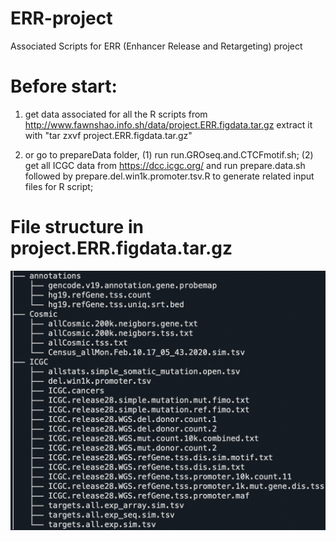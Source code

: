 # ERR-project
Associated Scripts for ERR (Enhancer Release and Retargeting) project

# Before start:
1. get data associated for all the R scripts from http://www.fawnshao.info.sh/data/project.ERR.figdata.tar.gz
   extract it with "tar zxvf project.ERR.figdata.tar.gz"
   
2. or go to prepareData folder, (1) run run.GROseq.and.CTCFmotif.sh; (2) get all ICGC data from https://dcc.icgc.org/
   and run prepare.data.sh followed by prepare.del.win1k.promoter.tsv.R to generate related input files for R script; 
   
# File structure in project.ERR.figdata.tar.gz
![](file.structure.png)
